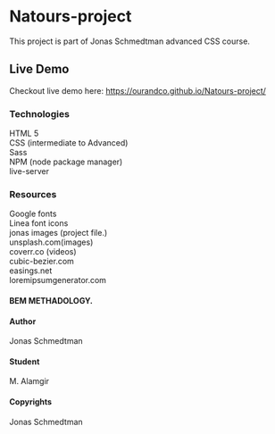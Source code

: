 # Natours-project
This project is part of Jonas Schmedtman advanced CSS course.<br/>
## Live Demo
Checkout live demo here: https://ourandco.github.io/Natours-project/
### Technologies
HTML 5<br/>
CSS (intermediate to Advanced)<br/>
Sass<br/>
NPM (node package manager)<br/>
live-server<br/>
### Resources
Google fonts<br/>
Linea font icons<br />
jonas images (project file.)<br/>
unsplash.com(images)<br/>
coverr.co (videos)<br />
cubic-bezier.com<br />
easings.net<br />
loremipsumgenerator.com<br />

#### BEM METHADOLOGY.
#### Author
Jonas Schmedtman
#### Student
M. Alamgir

#### Copyrights
Jonas Schmedtman
